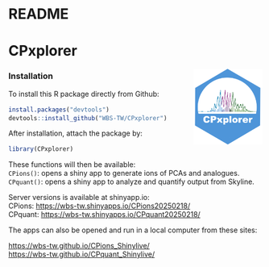 README
================

<!-- Knit this README.Rmd to generate README.md -->

# CPxplorer

<!-- badges: start -->

<img src="inst/CPxplorer_Logo.png" align="right" height="150px" />

<!-- badges: end -->

### Installation

<!-- You can install the released version of CPxplorer from [CRAN](https://CRAN.R-project.org) with: -->
<!-- ``` r -->
<!-- install.packages("CPxplorer") -->
<!-- ``` -->

To install this R package directly from Github:

``` r
install.packages("devtools")
devtools::install_github("WBS-TW/CPxplorer")
```

After installation, attach the package by:

``` r
library(CPxplorer)
```

These functions will then be available:  
`CPions()`: opens a shiny app to generate ions of PCAs and analogues.  
`CPquant()`: opens a shiny app to analyze and quantify output from
Skyline.

Server versions is available at shinyapp.io:  
CPions: <https://wbs-tw.shinyapps.io/CPions20250218/>  
CPquant: <https://wbs-tw.shinyapps.io/CPquant20250218/>

The apps can also be opened and run in a local computer from these
sites:

<https://wbs-tw.github.io/CPions_Shinylive/>  
<https://wbs-tw.github.io/CPquant_Shinylive/>
